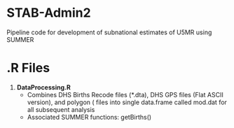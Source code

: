 # STAB-Admin2
Pipeline code for development of subnational estimates of U5MR using SUMMER

# .R Files

  1. **DataProcessing.R**
     *  Combines DHS Births Recode files (\*.dta), DHS GPS files (Flat ASCII version), and polygon ( files into single data.frame called mod.dat for all subsequent analysis
     *  Associated SUMMER functions: getBirths()
